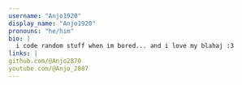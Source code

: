 ```yaml
---
username: "Anjo1920"
display_name: "Anjo1920"
pronouns: "he/him"
bio: |
  i code random stuff when im bored... and i love my blahaj :3
links: |
github.com/@Anjo2870
youtube.com/@Anjo_2807
---
```

